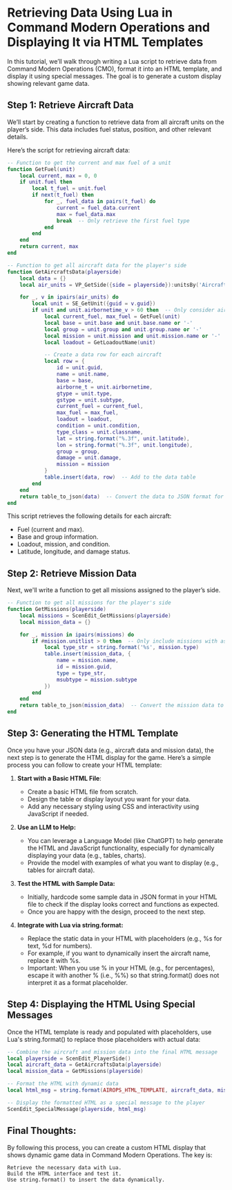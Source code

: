 
# Retrieving Data Using Lua in Command Modern Operations and Displaying It via HTML Templates

In this tutorial, we’ll walk through writing a Lua script to retrieve data from Command Modern Operations (CMO), format it into an HTML template, and display it using special messages. The goal is to generate a custom display showing relevant game data.
## Step 1: Retrieve Aircraft Data

We’ll start by creating a function to retrieve data from all aircraft units on the player’s side. This data includes fuel status, position, and other relevant details.

Here’s the script for retrieving aircraft data:

```lua
-- Function to get the current and max fuel of a unit
function GetFuel(unit)
    local current, max = 0, 0
    if unit.fuel then
        local t_fuel = unit.fuel
        if next(t_fuel) then
            for _, fuel_data in pairs(t_fuel) do
                current = fuel_data.current
                max = fuel_data.max
                break  -- Only retrieve the first fuel type
            end
        end
    end
    return current, max
end

-- Function to get all aircraft data for the player's side
function GetAircraftsData(playerside)
    local data = {}
    local air_units = VP_GetSide({side = playerside}):unitsBy('Aircraft')

    for _, v in ipairs(air_units) do
        local unit = SE_GetUnit({guid = v.guid})
        if unit and unit.airbornetime_v > 60 then  -- Only consider aircraft airborne for more than 60 seconds
            local current_fuel, max_fuel = GetFuel(unit)
            local base = unit.base and unit.base.name or '-'
            local group = unit.group and unit.group.name or '-'
            local mission = unit.mission and unit.mission.name or '-'
            local loadout = GetLoadoutName(unit)

            -- Create a data row for each aircraft
            local row = {
                id = unit.guid,
                name = unit.name,
                base = base,
                airborne_t = unit.airbornetime,
                gtype = unit.type,
                gstype = unit.subtype,
                current_fuel = current_fuel,
                max_fuel = max_fuel,
                loadout = loadout,
                condition = unit.condition,
                type_class = unit.classname,
                lat = string.format("%.3f", unit.latitude),
                lon = string.format("%.3f", unit.longitude),
                group = group,
                damage = unit.damage,
                mission = mission
            }
            table.insert(data, row)  -- Add to the data table
        end
    end
    return table_to_json(data)  -- Convert the data to JSON format for the HTML template
end
```
This script retrieves the following details for each aircraft:

- Fuel (current and max).
- Base and group information.
- Loadout, mission, and condition.
- Latitude, longitude, and damage status.

## Step 2: Retrieve Mission Data

Next, we'll write a function to get all missions assigned to the player’s side.

```lua
-- Function to get all missions for the player's side
function GetMissions(playerside)
    local missions = ScenEdit_GetMissions(playerside)
    local mission_data = {}

    for _, mission in ipairs(missions) do
        if #mission.unitlist > 0 then  -- Only include missions with assigned units
            local type_str = string.format('%s', mission.type)
            table.insert(mission_data, {
                name = mission.name,
                id = mission.guid,
                type = type_str,
                msubtype = mission.subtype
            })
        end
    end
    return table_to_json(mission_data)  -- Convert the mission data to JSON format
end
```
## Step 3: Generating the HTML Template

Once you have your JSON data (e.g., aircraft data and mission data), the next step is to generate the HTML display for the game. Here’s a simple process you can follow to create your HTML template:

1. **Start with a Basic HTML File**:
    - Create a basic HTML file from scratch.
    - Design the table or display layout you want for your data.
    - Add any necessary styling using CSS and interactivity using JavaScript if needed.

 2. **Use an LLM to Help:**
    - You can leverage a Language Model (like ChatGPT) to help generate the HTML and JavaScript functionality, especially for dynamically displaying your data (e.g., tables, charts).
     - Provide the model with examples of what you want to display (e.g., tables for aircraft data).

3. **Test the HTML with Sample Data:**
     - Initially, hardcode some sample data in JSON format in your HTML file to check if the display looks correct and functions as expected.
    - Once you are happy with the design, proceed to the next step.

4. **Integrate with Lua via string.format:**
    - Replace the static data in your HTML with placeholders (e.g., %s for text, %d for numbers).
    - For example, if you want to dynamically insert the aircraft name, replace it with %s.
    - Important: When you use % in your HTML (e.g., for percentages), escape it with another % (i.e., %%) so that string.format() does not interpret it as a format placeholder.
## Step 4: Displaying the HTML Using Special Messages

Once the HTML template is ready and populated with placeholders, use Lua's string.format() to replace those placeholders with actual data:

```lua
-- Combine the aircraft and mission data into the final HTML message
local playerside = ScenEdit_PlayerSide()
local aircraft_data = GetAircraftsData(playerside)
local mission_data = GetMissions(playerside)

-- Format the HTML with dynamic data
local html_msg = string.format(AIROPS_HTML_TEMPLATE, aircraft_data, mission_data)

-- Display the formatted HTML as a special message to the player
ScenEdit_SpecialMessage(playerside, html_msg)
```

## Final Thoughts:

By following this process, you can create a custom HTML display that shows dynamic game data in Command Modern Operations. The key is:

    Retrieve the necessary data with Lua.
    Build the HTML interface and test it.
    Use string.format() to insert the data dynamically.